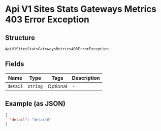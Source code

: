 
# Api V1 Sites Stats Gateways Metrics 403 Error Exception

## Structure

`ApiV1SitesStatsGatewaysMetrics403ErrorException`

## Fields

| Name | Type | Tags | Description |
|  --- | --- | --- | --- |
| `detail` | `string` | Optional | - |

## Example (as JSON)

```json
{
  "detail": "detail6"
}
```

